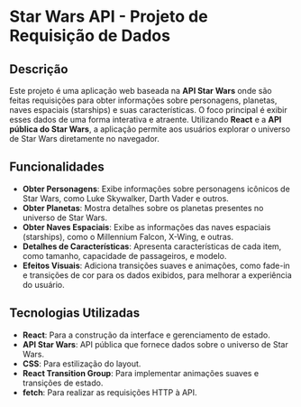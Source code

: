# Star Wars API - Projeto de Requisição de Dados

## Descrição

Este projeto é uma aplicação web baseada na **API Star Wars** onde são feitas requisições para obter informações sobre personagens, planetas, naves espaciais (starships) e suas características.
O foco principal é exibir esses dados de uma forma interativa e atraente. Utilizando **React** e a **API pública do Star Wars**, a aplicação permite aos usuários explorar o universo de Star Wars diretamente no navegador.

## Funcionalidades

- **Obter Personagens**: Exibe informações sobre personagens icônicos de Star Wars, como Luke Skywalker, Darth Vader e outros.
- **Obter Planetas**: Mostra detalhes sobre os planetas presentes no universo de Star Wars.
- **Obter Naves Espaciais**: Exibe as informações das naves espaciais (starships), como o Millennium Falcon, X-Wing, e outras.
- **Detalhes de Características**: Apresenta características de cada item, como tamanho, capacidade de passageiros, e modelo.
- **Efeitos Visuais**: Adiciona transições suaves e animações, como fade-in e transições de cor para os dados exibidos, para melhorar a experiência do usuário.

## Tecnologias Utilizadas

- **React**: Para a construção da interface e gerenciamento de estado.
- **API Star Wars**: API pública que fornece dados sobre o universo de Star Wars.
- **CSS**: Para estilização do layout.
- **React Transition Group**: Para implementar animações suaves e transições de estado.
- **fetch**: Para realizar as requisições HTTP à API.


